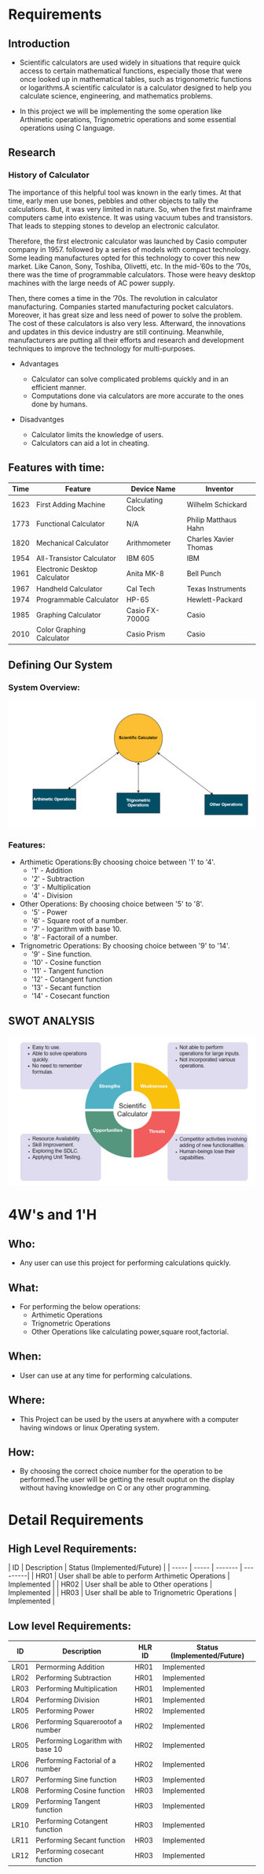 # Requirements
## Introduction
 * Scientific calculators are used widely in situations that require quick access to certain mathematical functions, especially those that were once looked up in mathematical tables, such as trigonometric functions or logarithms.A scientific calculator is a calculator designed to help you calculate science, engineering, and mathematics problems. 

 * In this project we will be implementing the some operation like Arthimetic operations, Trignometric operations and some essential operations using C language.
 

## Research
### History of Calculator
The importance of this helpful tool was known in the early times. At that time, early men use bones, pebbles and other objects to tally the calculations. But, it was very limited in nature. So, when the first mainframe computers came into existence. It was using vacuum tubes and transistors. That leads to stepping stones to develop an electronic calculator.

Therefore, the first electronic calculator was launched by Casio computer company in 1957. followed by a series of models with compact technology. Some leading manufactures opted for this technology to cover this new market. Like Canon, Sony, Toshiba, Olivetti, etc.
In the mid-’60s to the ’70s, there was the time of programmable calculators. Those were heavy desktop machines with the large needs of AC power supply.

Then, there comes a time in the ’70s. The revolution in calculator manufacturing. Companies started manufacturing pocket calculators. Moreover, it has great size and less need of power to solve the problem. The cost of these calculators is also very less.
Afterward, the innovations and updates in this device industry are still continuing. Meanwhile, manufacturers are putting all their efforts and research and development techniques to improve the technology for multi-purposes.

* Advantages
    * Calculator can solve complicated problems quickly and in an efficient manner.
    * Computations done via calculators are more accurate to the ones done by humans.

* Disadvantges
    * Calculator limits the knowledge of users.
    * Calculators can aid a lot in cheating.

## Features with time: 
| Time | Feature | Device Name | Inventor |
| ---- | ------ | ---------- | ---------|
| 1623 | First Adding Machine | Calculating Clock | Wilhelm Schickard |
| 1773 | Functional Calculator | N/A | Philip Matthaus Hahn | 
| 1820 | Mechanical Calculator | Arithmometer | Charles Xavier Thomas |
| 1954 | All-Transistor Calculator | IBM 605 | IBM |
| 1961 | Electronic Desktop Calculator | Anita MK-8 | Bell Punch |
| 1967 | Handheld Calculator | Cal Tech | Texas Instruments |
| 1974 | Programmable Calculator | HP-65 | Hewlett-Packard |
| 1985 | Graphing Calculator | Casio FX-7000G | Casio |
| 2010 | Color Graphing Calculator | Casio Prism | Casio |

## Defining Our System
### System Overview:
![System Overview](https://github.com/ShodaPratheepKumarReddy/stepin255967/blob/main/1_Requirements/System.png)
### Features:
* Arthimetic Operations:By choosing  choice between '1' to '4'.
    * '1' - Addition
    * '2' - Subtraction
    * '3' - Multiplication
    * '4' - Division
* Other Operations: By choosing choice between '5' to '8'.
    * '5' - Power
    * '6' - Square root of a number.
    * '7' - logarithm with base 10.
    * '8' - Factorail of a number.
* Trignometric Operations: By choosing choice between '9' to '14'.
    * '9'  - Sine function.
    * '10' - Cosine function
    * '11' - Tangent function
    * '12' - Cotangent function
    * '13' - Secant function
    * '14' - Cosecant function

## SWOT ANALYSIS
![SWOT Analysis](https://github.com/ShodaPratheepKumarReddy/stepin255967/blob/main/1_Requirements/swot.png)

# 4W&#39;s and 1&#39;H

## Who:
* Any user can use this project for performing calculations quickly.

## What:
* For performing the below operations:
    * Arthimetic Operations
    * Trignometric Operations
    * Other Operations like calculating power,square root,factorial.

## When:
* User can use at any time for performing calculations. 

## Where:
* This Project can be used by the users at anywhere with a computer having windows or linux Operating system.

## How:
* By choosing the correct choice number for the operation to be performed.The user will be getting the result ouptut on the display without having knowledge on C or any other programming.

# Detail Requirements
## High Level Requirements: 
| ID | Description | Status (Implemented/Future) | 
| ----- | ----- | ------- | ---------|
| HR01 | User shall be able to perform Arthimetic Operations | Implemented | 
| HR02 | User shall be able to Other operations | Implemented |
| HR03 | User shall be able to Trignometric Operations | Implemented |

##  Low level Requirements:

| ID | Description | HLR ID | Status (Implemented/Future) |
| ------ | --------- | ------ | ----- |
| LR01 | Permorming Addition | HR01 | Implemented |
| LR02 | Performing Subtraction | HR01 | Implemented |
| LR03 | Performing Multiplication | HR01 | Implemented |
| LR04 | Performing Division | HR01 | Implemented |
| LR05 | Performing Power | HR02 | Implemented |
| LR06 | Performing Squarerootof a number | HR02 | Implemented |
| LR05 | Performing Logarithm with base 10 | HR02 | Implemented |
| LR06 | Performing Factorial of a number | HR02 | Implemented |
| LR07 | Performing Sine function | HR03 | Implemented |
| LR08 | Performing Cosine function | HR03 | Implemented |
| LR09 | Performing Tangent function | HR03 | Implemented |
| LR10 | Performing Cotangent function | HR03 | Implemented |
| LR11 | Performing Secant function | HR03 | Implemented |
| LR12 | Performing cosecant function | HR03 | Implemented |
